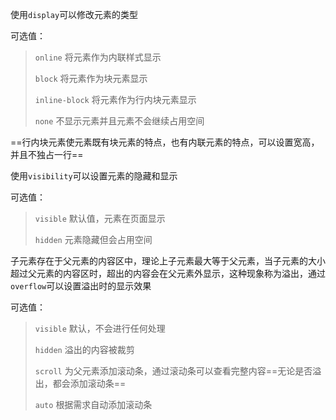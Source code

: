使用`display`可以修改元素的类型

可选值：

> `online`			将元素作为内联样式显示
>
> `block` 			将元素作为块元素显示
>
> `inline-block` 将元素作为行内块元素显示
>
> `none`			  不显示元素并且元素不会继续占用空间

==行内块元素使元素既有块元素的特点，也有内联元素的特点，可以设置宽高，并且不独占一行==

使用`visibility`可以设置元素的隐藏和显示

可选值：

> `visible`			默认值，元素在页面显示
>
> `hidden`			 元素隐藏但会占用空间

子元素存在于父元素的内容区中，理论上子元素最大等于父元素，当子元素的大小超过父元素的内容区时，超出的内容会在父元素外显示，这种现象称为溢出，通过`overflow`可以设置溢出时的显示效果

可选值：

> `visible`		默认，不会进行任何处理
>
> `hidden`		 溢出的内容被裁剪
>
> `scroll`		 为父元素添加滚动条，通过滚动条可以查看完整内容==无论是否溢出，都会添加滚动条==
>
> `auto`			 根据需求自动添加滚动条